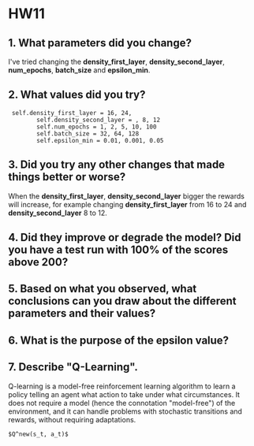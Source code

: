 # HW11

## 1. What parameters did you change?
I've tried changing the **density_first_layer**,  **density_second_layer**, **num_epochs**, **batch_size** and **epsilon_min**.
## 2. What values did you try?
```
 self.density_first_layer = 16, 24, 
        self.density_second_layer = , 8, 12
        self.num_epochs = 1, 2, 5, 10, 100
        self.batch_size = 32, 64, 128
        self.epsilon_min = 0.01, 0.001, 0.05
```
## 3. Did you try any other changes that made things better or worse?
When the **density_first_layer**,  **density_second_layer** bigger the rewards will increase, for example changing **density_first_layer** from 16 to 24 and **density_second_layer** 8 to 12.
## 4. Did they improve or degrade the model? Did you have a test run with 100% of the scores above 200?
## 5. Based on what you observed, what conclusions can you draw about the different parameters and their values?
## 6. What is the purpose of the epsilon value?
## 7. Describe "Q-Learning".
Q-learning is a model-free reinforcement learning algorithm to learn a policy telling an agent what action to take under what circumstances. It does not require a model (hence the connotation "model-free") of the environment, and it can handle problems with stochastic transitions and rewards, without requiring adaptations.
```
$Q^new(s_t, a_t)$
```
